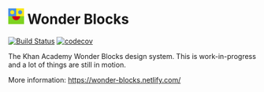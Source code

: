 # <img width="32" src="./static/logo.svg"> Wonder Blocks

[![Build Status](https://travis-ci.org/Khan/wonder-blocks.svg?branch=master)](https://travis-ci.org/Khan/wonder-blocks) [![codecov](https://codecov.io/gh/Khan/wonder-blocks/branch/master/graph/badge.svg)](https://codecov.io/gh/Khan/wonder-blocks)

The Khan Academy Wonder Blocks design system. This is work-in-progress and a lot of things are still in motion.

More information: https://wonder-blocks.netlify.com/
